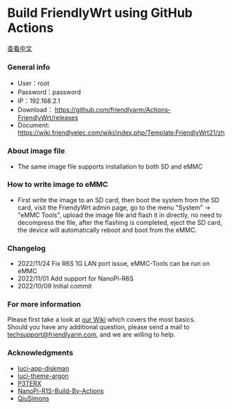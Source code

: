 # Build FriendlyWrt using GitHub Actions
[查看中文](README.md)
### General info 
- User：root
- Password：password
- IP：192.168.2.1
- Download： https://github.com/friendlyarm/Actions-FriendlyWrt/releases
- Document: https://wiki.friendlyelec.com/wiki/index.php/Template:FriendlyWrt21/zh
### About image file
- The same image file supports installation to both SD and eMMC
### How to write image to eMMC  
- First write the image to an SD card, then boot the system from the SD card, visit the FriendyWrt admin page, go to the menu "System" -> "eMMC Tools", upload the image file and flash it in directly, no need to decompress the file, after the flashing is completed, eject the SD card, the device will automatically reboot and boot from the eMMC.
### Changelog
- 2022/11/24 Fix R6S 1G LAN port issue, eMMC-Tools can be run on eMMC
- 2022/11/01 Add support for NanoPi-R6S
- 2022/10/09 Initial commit
### For more information
Please first take a look at [our Wiki](https://wiki.friendlyelec.com) which covers the most basics.  
Should you have any additional question, please send a mail to techsupport@friendlyarm.com, and we are willing to help.  
### Acknowledgments
- [luci-app-diskman](https://github.com/lisaac/luci-app-diskman)
- [luci-theme-argon](https://github.com/jerrykuku/luci-theme-argon)
- [P3TERX](https://github.com/P3TERX/Actions-OpenWrt)
- [NanoPi-R1S-Build-By-Actions](https://github.com/skytotwo/NanoPi-R1S-Build-By-Actions)
- [QiuSimons](https://github.com/QiuSimons/YAOF)